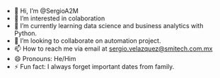 - 👋 Hi, I’m @SergioA2M
- 👀 I’m interested in colaboration
- 🌱 I’m currently learning data science and business analytics with Python.
- 💞️ I’m looking to collaborate on automation project.
- 📫 How to reach me via email at sergio.velazquez@smitech.com.mx
- 😄 Pronouns: He/Him
- ⚡ Fun fact: I always forget important dates from family.

<!---
SergioA2M/SergioA2M is a ✨ special ✨ repository because its `README.md` (this file) appears on your GitHub profile.
You can click the Preview link to take a look at your changes.
--->
